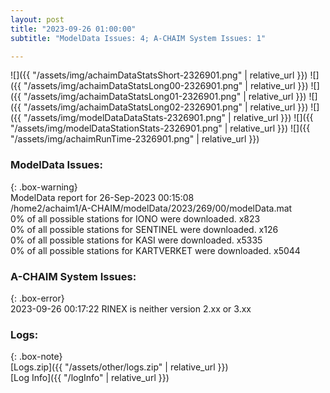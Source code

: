 ```yaml
---
layout: post
title: "2023-09-26 01:00:00"
subtitle: "ModelData Issues: 4; A-CHAIM System Issues: 1"

---
```


![]({{ "/assets/img/achaimDataStatsShort-2326901.png" | relative_url }})
![]({{ "/assets/img/achaimDataStatsLong00-2326901.png" | relative_url }})
![]({{ "/assets/img/achaimDataStatsLong01-2326901.png" | relative_url }})
![]({{ "/assets/img/achaimDataStatsLong02-2326901.png" | relative_url }})
![]({{ "/assets/img/modelDataDataStats-2326901.png" | relative_url }})
![]({{ "/assets/img/modelDataStationStats-2326901.png" | relative_url }})
![]({{ "/assets/img/achaimRunTime-2326901.png" | relative_url }})


### ModelData Issues:  
  
{: .box-warning}  
 ModelData report for 26-Sep-2023 00:15:08   
 /home2/achaim1/A-CHAIM/modelData/2023/269/00/modelData.mat   
 0% of all possible stations for IONO were downloaded. x823   
 0% of all possible stations for SENTINEL were downloaded. x126   
 0% of all possible stations for KASI were downloaded. x5335   
 0% of all possible stations for KARTVERKET were downloaded. x5044   
  
### A-CHAIM System Issues:  
  
{: .box-error}  
2023-09-26 00:17:22 RINEX is neither version 2.xx or 3.xx  

### Logs:  
  
{: .box-note}  
[Logs.zip]({{ "/assets/other/logs.zip" | relative_url }})  
[Log Info]({{ "/logInfo" | relative_url }})  
